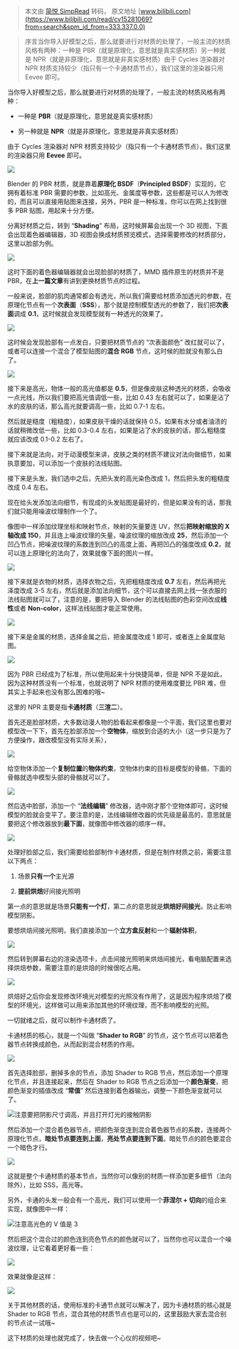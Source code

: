 > 本文由 [简悦 SimpRead](http://ksria.com/simpread/) 转码， 原文地址 [www.bilibili.com](https://www.bilibili.com/read/cv15281069?from=search&spm_id_from=333.337.0.0)

> 序言当你导入好模型之后，那么就要进行对材质的处理了，一般主流的材质风格有两种：一种是 PBR（就是原理化，意思就是真实感材质）另一种就是 NPR（就是非原理化，意思就是非真实感材质）由于 Cycles 渲染器对 NPR 材质支持较少（指只有一个卡通材质节点），我们这里的渲染器只用 Eevee 即可。

当你导入好模型之后，那么就要进行对材质的处理了，一般主流的材质风格有两种：

*   一种是 **PBR**（就是原理化，意思就是真实感材质）
    
*   另一种就是 **NPR**（就是非原理化，意思就是非真实感材质）
    

由于 Cycles 渲染器对 NPR 材质支持较少（指只有一个卡通材质节点），我们这里的渲染器只用 **Eevee** 即可。

![](http://i0.hdslb.com/bfs/article/71bf2cd56882a2e97f8b3477c9256f8b09f361d3.png)

Blender 的 PBR 材质，就是靠着**原理化 BSDF**（**Principled BSDF**）实现的，它拥有着标准 PBR 需要的参数，比如高光、金属度等参数，这些都是可以人为修改的，而且可以直接用贴图来连接，另外，PBR 是一种标准，你可以在网上找到很多 PBR 贴图，用起来十分方便。

分离好材质之后，转到 “**Shading**” 布局，这时候屏幕会出现一个 3D 视图，下面会出现着色器编辑器，3D 视图会换成材质预览模式，选择需要修改的材质部分，这里以脸部为例。

![](http://i0.hdslb.com/bfs/article/5fbbc0021b383b3785648136bf7e527e61b4f7f4.png@942w_492h_progressive.webp)

这时下面的着色器编辑器就会出现脸部的材质了，MMD 插件原生的材质并不是 PBR，在**上一篇文章**有讲到更换材质节点的过程。

一般来说，脸部的肌肉通常都会有透光，所以我们需要给材质添加透光的参数，在原理化节点有一个**次表面**（**SSS**），那个就是控制模型透光的参数了，我们把**次表面**调成 **0.1**，这时候就会发现模型就有一种透光的效果了。

![](http://i0.hdslb.com/bfs/article/b49f44b5f4329b88589ea37452df5bbd6b5a85cd.png@942w_663h_progressive.webp)

这时候会发现脸部有一点发白，只要把材质节点的 “次表面颜色” 改红就可以了，或者可以连接一个混合了模型贴图的**混合 RGB** 节点，这时候的脸就没有那么白了。

![](http://i0.hdslb.com/bfs/article/6292f2dee3dd5c9e034c8fbb4a9fe1efd0fe8624.png@942w_657h_progressive.webp)

接下来是高光，物体一般的高光值都是 **0.5**，但是像皮肤这种透光的材质，会吸收一点光线，所以我们要把高光值调低一些，比如 0.43 左右就可以了，如果是沾了水的皮肤的话，那么高光就要调高一些，比如 0.7-1 左右。

然后就是糙度（粗糙度），如果皮肤干燥的话就保持 0.5，如果有水分或者油渍的话就稍微改低一些，比如 0.3-0.4 左右，如果是沾了水的皮肤的话，那么粗糙度就应该改成 0.1-0.2 左右了。

接下来就是法向，对于动漫模型来讲，皮肤之类的材质不建议对法向做细节，如果执意要加，可以添加一个皮肤的法线贴图。

接下来是头发，我们选中之后，先把头发的高光染色改成 1，然后把头发的粗糙度改成 0.4 左右。

现在给头发添加法向细节，有现成的头发贴图是最好的，但是如果没有的话，那我们就只能用噪波纹理制作一个了。

像图中一样添加纹理坐标和映射节点，映射的矢量要连 UV，然后**把映射缩放的 X 轴改成 150**，并且连上噪波纹理的矢量，噪波纹理的缩放改成 **25**，然后添加一个凹凸节点，把噪波纹理的系数连到凹凸的高度上面，再把凹凸的强度改成 **0.2**，就可以连上原理化的法向了，效果就像下面的图片一样。

![](http://i0.hdslb.com/bfs/article/a308606ab589082216cddd322140c0bc91f7b64a.png@942w_684h_progressive.webp)

接下来就是衣物的材质，选择衣物之后，先把粗糙度改成 **0.7** 左右，然后再把光泽度改成 3-5 左右，然后就是添加法向细节，这个可以直接去网上找一张衣服的法线贴图就可以了，注意的是，要把导入 Blender 的法线贴图的色彩空间改成**线性**或者 **Non-color**，这样法线贴图才能正常使用。

![](http://i0.hdslb.com/bfs/article/6c1eea98925658f2de56a49a4da52fe8fb29fe31.png@942w_687h_progressive.webp)

接下来是金属的材质，选择金属之后，把金属度改成 1 即可，或者连上金属度贴图。

![](http://i0.hdslb.com/bfs/article/71bf2cd56882a2e97f8b3477c9256f8b09f361d3.png)

因为 PBR 已经成为了标准，所以使用起来十分快捷简单，但是 NPR 不是如此，因为这种材质没有一个标准，也就说明了 NPR 材质的使用难度要比 PBR 难，但其实上手起来也没有那么困难的哦~

这里的 NPR 主要是指**卡通材质**（**三渲二**）。

首先还是脸部材质，大多数动漫人物的脸看起来都像是一个平面，我们这里也要对模型改一下下，首先在脸部添加一个**空物体**，缩放到合适的大小（这一步只是为了方便操作，跟改模型没有实际关系），

![](https://i0.hdslb.com/bfs/article/53f567d71330d1499c4c424d8807c572cd338e55.png@942w_372h_progressive.webp)

给空物体添加一个**复制位置**的**物体约束**，空物体约束的目标是模型的骨骼，下面的骨骼就选中模型头部的骨骼就可以了。

![](http://i0.hdslb.com/bfs/article/555baf39f53a34ba7e0489367b7a8a7d3df8ea7c.png@489w_768h_progressive.webp)

然后选中脸部，添加一个 “**法线编辑**” 修改器，选中刚才那个空物体即可，这时候模型的脸就会变平了。要注意的是，法线编辑修改器的优先级是最高的，意思就是要把这个修改器放到**最下面**，就像图中修改器的顺序一样。

![](http://i0.hdslb.com/bfs/article/73609e3e8c116e0e873a162f12b1e6ebabc30756.png@942w_548h_progressive.webp)

处理好脸部之后，我们需要给脸部制作卡通材质，但是在制作材质之前，需要注意以下两点：

1.  场景**只有一个**主光源
    
2.  **提前烘焙**好间接光照明
    

第一点的意思就是场景**只能有一个灯**，第二点的意思就是**烘焙好间接光**，防止影响模型阴影。

要想烘焙间接光照明，我们直接添加一个**立方盒反射**和一个**辐射体积**，

![](http://i0.hdslb.com/bfs/article/0c0a3ff2d86864c3609aa5c3c9f2cdb2463f3513.png@717w_851h_progressive.webp)

然后转到屏幕右边的渲染选项卡，点击间接光照明来烘焙间接光，看电脑配置来选择烘焙参数，需要注意的是烘焙的时候很吃占用。

![](http://i0.hdslb.com/bfs/article/9e4fe2ae893890ce70613a60b406a67f0bfe47fe.png@431w_684h_progressive.webp)

烘焙好之后你会发现修改环境光对模型的光照没有作用了，这是因为程序烘焙了模型的环境光，这样做可以用来添加其他的环境纹理，而不影响模型的光照。

一切就绪之后，就可以制作卡通材质了。

卡通材质的核心，就是一个叫做 “**Shader to RGB**” 的节点，这个节点可以把着色器节点转换成颜色，从而起到混合材质的作用。

![](http://i0.hdslb.com/bfs/article/c8542b11ddd9044c9a1df543269ba82ce63fe81b.png@942w_375h_progressive.webp)

首先选择脸部，删掉多余的节点，添加 Shader to RGB 节点，然后添加一个原理化节点，并且连接起来，然后在 Shader to RGB 节点之后添加一个**颜色渐变**，把颜色渐变的插值改成 “**常值**” 然后连接到着色器输出，调整一下颜色渐变就可以了。

![](http://i0.hdslb.com/bfs/article/fd1ee128996ffdf18ba9aa2ff29ff2eb684f37bb.png@942w_683h_progressive.webp)注意要把阴影尺寸调高，并且打开灯光的接触阴影

然后添加一个混合着色器节点，把颜色渐变连到混合着色器节点的系数，连接两个原理化节点，**暗处节点要连到上面**，**亮处节点要连到下面**。暗处节点的颜色要混合一个暗色才行。

![](http://i0.hdslb.com/bfs/article/bc366919a6ba31f1d3fa18b05aab046cf2ab0597.png@942w_437h_progressive.webp)

这就是整个卡通材质的基本节点，当然你可以像别的材质一样添加更多细节（法向除外），比如 SSS，高光等。

另外，卡通的头发一般会有一个高光，我们可以使用一个**菲涅尔 + 切向**的组合来实现，就像图中一样：

![](http://i0.hdslb.com/bfs/article/1e24a44038a1d38165d70718bd2a8bce010abc1b.png@942w_477h_progressive.webp)注意高光色的 V 值是 3

然后把这个混合过的颜色连到亮色节点的颜色就可以了，当然你也可以混合一个噪波纹理，让它看着更好看一些：

![](http://i0.hdslb.com/bfs/article/08b4c5715faa219b3cc6cb75682b82c8b5a4f4b2.png@942w_426h_progressive.webp)

效果就像是这样：

![](http://i0.hdslb.com/bfs/article/2a96accdd5b5d5a854fd9808bacd790c14845946.png@942w_536h_progressive.webp)

关于其他材质的话，使用标准的卡通节点就可以解决了，因为卡通材质的核心就是 Shader to RGB 节点，混合其他的材质节点也是可以的，这里鼓励大家去混合别的节点试一试哦~

这下材质的处理也就完成了，快去做一个心仪的视频吧~